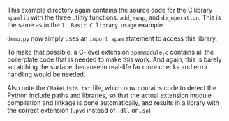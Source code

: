 This example directory again contains the source code for the C library `spamlib`
with the three utiltiy functions: `add`, `swap`, and `do_operation`.
This is the same as in the `1. Basic C library usage` example.

`demo.py` now simply uses an `import spam` statement to access this library.

To make that possible, a C-level extension `spammodule.c` contains all the
boilerplate code that is needed to make this work. And again, this is barely
scratching the surface,
because in real-life far more checks and error handling would be needed.

Also note the `CMakeLists.txt` file, which now contains code to detect the Python
include paths and libraries, so that the actual extension module compilation and linkage
is done automatically, and results in a library with the correct extension (`.pyd` instead
of `.dll` or `.so`)